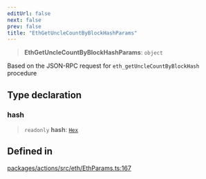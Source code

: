 ```yaml
---
editUrl: false
next: false
prev: false
title: "EthGetUncleCountByBlockHashParams"
---
```


> **EthGetUncleCountByBlockHashParams**: `object`

Based on the JSON-RPC request for `eth_getUncleCountByBlockHash` procedure

## Type declaration

### hash

> `readonly` **hash**: [`Hex`](/reference/tevm/actions/type-aliases/hex/)

## Defined in

[packages/actions/src/eth/EthParams.ts:167](https://github.com/qbzzt/tevm-monorepo/blob/main/packages/actions/src/eth/EthParams.ts#L167)
